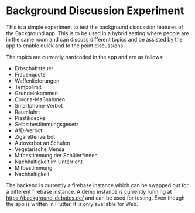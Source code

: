 # Background Discussion Experiment

This is a simple experiment to test the background discussion features of the Background app. 
This is to be used in a hybrid setting where people are in the same room and can discuss different topics and be assisted by the app to enable quick and to the point discussions.

The topics are currently hardcoded in the app and are as follows:
- Erbschaftsteuer
- Frauenquote
- Waffenlieferungen
- Tempolimit
- Grundeinkommen
- Corona-Maßnahmen
- Smartphone-Verbot
- Raumfahrt
- Plastikdeckel
- Selbstbestimmungsgesetz
- AfD-Verbot
- Zigarettenverbot
- Autoverbot an Schulen
- Vegetarische Mensa
- Mitbestimmung der Schüler*innen
- Nachhaltigkeit im Unterricht
- Mitbestimmung
- Nachhaltigkeit



The backend is currently a firebase instance which can be swapped out for a different firebase instance.
A demo instance is currently running at https://background-debates.de/ and can be used for testing. 
Even though the app is written in Flutter, it is only available for Web.
